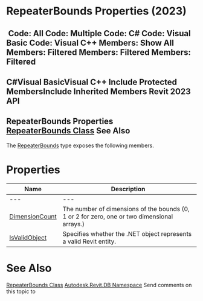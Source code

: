 # RepeaterBounds Properties (2023)

﻿
 Code: All Code: Multiple Code: C# Code: Visual Basic Code: Visual C++  Members: Show All Members: Filtered Members: Filtered Members: Filtered   
---  
C#Visual BasicVisual C++
Include Protected MembersInclude Inherited Members
Revit 2023 API  
---  
RepeaterBounds Properties  
[RepeaterBounds Class](99c1ffdf-818b-1918-a6ba-42b7904ca4bc.md "RepeaterBounds Class") See Also  
---  
The [RepeaterBounds](99c1ffdf-818b-1918-a6ba-42b7904ca4bc.md "RepeaterBounds Class") type exposes the following members.
# Properties
| Name | Description |
| --- | --- |
| --- | --- | --- |
| [DimensionCount](b8017ee1-1af3-bfb3-a6cc-da8e228674a4.md "DimensionCount Property") | The number of dimensions of the bounds (0, 1 or 2 for zero, one or two dimensional arrays.) |
| [IsValidObject](f8937f4f-7010-a79c-f08f-4f76ff90b33c.md "IsValidObject Property") | Specifies whether the .NET object represents a valid Revit entity. |

# See Also
[RepeaterBounds Class](99c1ffdf-818b-1918-a6ba-42b7904ca4bc.md "RepeaterBounds Class")
[Autodesk.Revit.DB Namespace](87546ba7-461b-c646-cbb1-2cb8f5bff8b2.md "Autodesk.Revit.DB Namespace")
Send comments on this topic to 